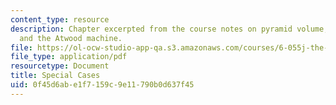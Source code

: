 ```yaml
---
content_type: resource
description: Chapter excerpted from the course notes on pyramid volume, mechanics,
  and the Atwood machine.
file: https://ol-ocw-studio-app-qa.s3.amazonaws.com/courses/6-055j-the-art-of-approximation-in-science-and-engineering-spring-2008/0f45d6abe1f7159c9e11790b0d637f45_apr25a.pdf
file_type: application/pdf
resourcetype: Document
title: Special Cases
uid: 0f45d6ab-e1f7-159c-9e11-790b0d637f45
---
```

